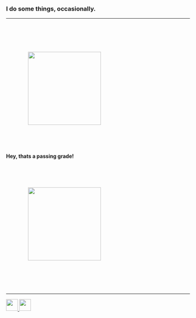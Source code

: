 ### I do some things, occasionally.
<hr>
<br>
<a href="https://github.com/anuraghazra/github-readme-stats">
  <img height=200 align="center" style="margin: 30px 30px 30px 30px; padding: 30px 30px 30px 30px;" src="https://github-readme-stats.vercel.app/api?username=DamienDavisNeff&layout=compact&theme=transparent" />
</a>
<br><br>
<b>Hey, thats a passing grade!</b>
<br><br>
<a href="https://github.com/DamienDavisNeff/">
  <img height=200 align="center" style="margin: 30px 30px 30px 30px; padding: 30px 30px 30px 30px;"  src="https://github-readme-stats.vercel.app/api/top-langs?username=DamienDavisNeff&layout=compact&theme=transparent&card_width=320" />
</a>
<br><br>
<hr>

<!-- Social Media Icons: https://github.com/gauravghongde -->
<a href="https://www.twitter.com/DamienDavisNeff">
  <img src="https://github.com/gauravghongde/social-icons/blob/master/SVG/Color/Twitter.svg" style="width: 2rem">
</a>

<a href="https://github.com/DamienDavisNeff">
  <img src="https://github.com/gauravghongde/social-icons/blob/master/SVG/Color/Github.svg" style="width: 2rem">
</a>
